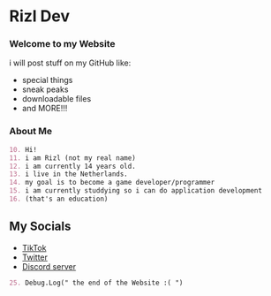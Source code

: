 # Rizl Dev
### Welcome to my Website

 i will post stuff on my GitHub like:
 - special things
 - sneak peaks
 - downloadable files
 - and MORE!!!

### About Me
```markdown
10. Hi!
11. i am Rizl (not my real name)
12. i am currently 14 years old.
13. i live in the Netherlands.
14. my goal is to become a game developer/programmer
15. i am currently studdying so i can do application development 
16. (that's an education)
```

## My Socials
 - [TikTok](https://www.tiktok.com/@rizl_dev)
 - [Twitter](https://twitter.com/Rizl08gozl)
 - [Discord server](https://discord.gg/S3MrPnztXs)

```markdown
25. Debug.Log(" the end of the Website :( ")
```
